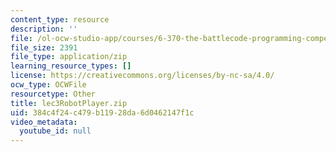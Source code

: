 ```yaml
---
content_type: resource
description: ''
file: /ol-ocw-studio-app/courses/6-370-the-battlecode-programming-competition-january-iap-2013/384c4f24c479b11928da6d0462147f1c_lec3RobotPlayer.zip
file_size: 2391
file_type: application/zip
learning_resource_types: []
license: https://creativecommons.org/licenses/by-nc-sa/4.0/
ocw_type: OCWFile
resourcetype: Other
title: lec3RobotPlayer.zip
uid: 384c4f24-c479-b119-28da-6d0462147f1c
video_metadata:
  youtube_id: null
---
```

